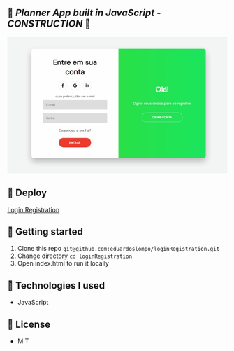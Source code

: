 ## :calendar: _Planner App built in JavaScript - CONSTRUCTION_ :calendar:

![Login Registration](https://raw.githubusercontent.com/eduardoslompo/loginRegistration/master/assets/imgs/Gif.gif)

## :rocket: Deploy

[Login Registration](https://loginregistrationpage.netlify.app/)

## :memo: Getting started

1. Clone this repo `git@github.com:eduardoslompo/loginRegistration.git`
2. Change directory `cd loginRegistration`
3. Open index.html to run it locally

## :construction: Technologies I used

- JavaScript

## :scroll: License
- MIT
